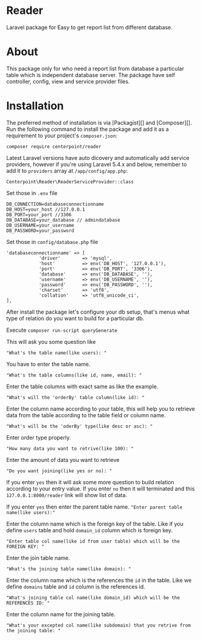 # Reader
Laravel package for Easy to get report list from different database.

# About
This package only for who need a report list from database a particular table which is independent database server. The package have self controller, config, view and service provider files.

# Installation
The preferred method of installation is via [Packagist][] and [Composer][]. Run the following command to install the package and add it as a requirement to your project's ```composer.json```:
```
composer require centerpoint/reader
```
Latest Laravel versions have auto dicovery and automatically add service providers, however if you're using Laravel 5.4.x and below, remember to add it to ```providers``` array at ```/app/config/app.php```:
```
Centerpoint\Reader\ReaderServiceProvider::class
```
Set those in ```.env``` file
```
DB_CONNECTION=databaseconnectionname
DB_HOST=your_host //127.0.0.1
DB_PORT=your_port //3306
DB_DATABASE=your_database // admindatabase
DB_USERNAME=your_username
DB_PASSWORD=your_password
```
Set those in ```config/database.php``` file
```
'databaseconnectionname' => [
            'driver'        => 'mysql',
            'host'          => env('DB_HOST', '127.0.0.1'),
            'port'          => env('DB_PORT', '3306'),
            'database'      => env('DB_DATABASE', ''),
            'username'      => env('DB_USERNAME', ''),
            'password'      => env('DB_PASSWORD', ''),
            'charset'       => 'utf8',
            'collation'     => 'utf8_unicode_ci',
],
```
After install the package let's configure your db setup, that's menus what type of relation do you want to build for a particular db.

Execute ```composer run-script queryGenerate```

This will ask you some question like

```"What's the table name(like users): "```

You have to enter the table name.

```"What's the table columns(like id, name, email): "```

Enter the table columns with exact same as like the example.

```"What's will the 'orderBy' table column(like id): "```

Enter the column name according to your table, this will help you to retrieve data from the table according to the table field or column name.

```"What's will be the 'oderBy' type(like desc or asc): "```

Enter order type properly.

```"How many data you want to retrive(like 100): "```

Enter the amount of data you want to retrieve

```"Do you want joining(like yes or no): "```

If you enter ```yes``` then it will ask some more question to build relation according to your entry value. If you enter ```no``` then it will terminated and this ```127.0.0.1:8000/reader``` link will show list of data.

If you enter ```yes``` then enter the parent table name.
```"Enter parent table name(like users):"```

Enter the column name which is the foreign key of the table. Like if you define ```users``` table and hold ```domain_id``` column which is foreign key.

```"Enter table col name(like id from user table) which will be the FOREIGN KEY: "```

Enter the join table name.

```"What's the joining table name(like domain): "```

Enter the column name which is the references the ```id``` in the table. Like we define ```domains``` table and ```id``` column is the references id.

```"What's joining table col name(like domain_id) which will be the REFERENCES ID: "```

Enter the column name for the joining table.

```"What's your excepted col name(like subdomain) that you retrive from the joining table: "```

